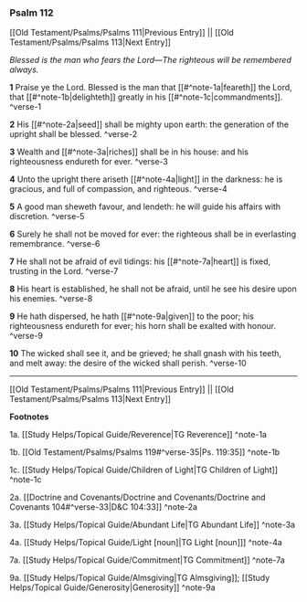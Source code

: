 ### Psalm 112

[[Old Testament/Psalms/Psalms 111|Previous Entry]]  ||  [[Old Testament/Psalms/Psalms 113|Next Entry]]

*Blessed is the man who fears the Lord—The righteous will be remembered always.*

**1**  Praise ye the Lord. Blessed is the man that [[#^note-1a|feareth]] the Lord, that [[#^note-1b|delighteth]] greatly in his [[#^note-1c|commandments]]. ^verse-1

**2**  His [[#^note-2a|seed]] shall be mighty upon earth: the generation of the upright shall be blessed. ^verse-2

**3**  Wealth and [[#^note-3a|riches]] shall be in his house: and his righteousness endureth for ever. ^verse-3

**4**  Unto the upright there ariseth [[#^note-4a|light]] in the darkness: he is gracious, and full of compassion, and righteous. ^verse-4

**5**  A good man sheweth favour, and lendeth: he will guide his affairs with discretion. ^verse-5

**6**  Surely he shall not be moved for ever: the righteous shall be in everlasting remembrance. ^verse-6

**7**  He shall not be afraid of evil tidings: his [[#^note-7a|heart]] is fixed, trusting in the Lord. ^verse-7

**8**  His heart is established, he shall not be afraid, until he see his desire upon his enemies. ^verse-8

**9**  He hath dispersed, he hath [[#^note-9a|given]] to the poor; his righteousness endureth for ever; his horn shall be exalted with honour. ^verse-9

**10**  The wicked shall see it, and be grieved; he shall gnash with his teeth, and melt away: the desire of the wicked shall perish. ^verse-10


---
[[Old Testament/Psalms/Psalms 111|Previous Entry]]  ||  [[Old Testament/Psalms/Psalms 113|Next Entry]]


**Footnotes**


1a. [[Study Helps/Topical Guide/Reverence|TG Reverence]] ^note-1a

1b. [[Old Testament/Psalms/Psalms 119#^verse-35|Ps. 119:35]] ^note-1b

1c. [[Study Helps/Topical Guide/Children of Light|TG Children of Light]] ^note-1c

2a. [[Doctrine and Covenants/Doctrine and Covenants/Doctrine and Covenants 104#^verse-33|D&C 104:33]] ^note-2a

3a. [[Study Helps/Topical Guide/Abundant Life|TG Abundant Life]] ^note-3a

4a. [[Study Helps/Topical Guide/Light [noun]|TG Light [noun]]] ^note-4a

7a. [[Study Helps/Topical Guide/Commitment|TG Commitment]] ^note-7a

9a. [[Study Helps/Topical Guide/Almsgiving|TG Almsgiving]]; [[Study Helps/Topical Guide/Generosity|Generosity]] ^note-9a